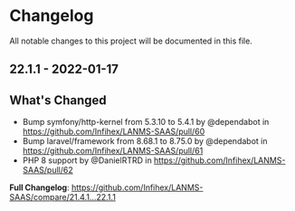 # Changelog

All notable changes to this project will be documented in this file.

## 22.1.1 - 2022-01-17

## What's Changed

- Bump symfony/http-kernel from 5.3.10 to 5.4.1 by @dependabot in https://github.com/Infihex/LANMS-SAAS/pull/60
- Bump laravel/framework from 8.68.1 to 8.75.0 by @dependabot in https://github.com/Infihex/LANMS-SAAS/pull/61
- PHP 8 support by @DanielRTRD in https://github.com/Infihex/LANMS-SAAS/pull/62

**Full Changelog**: https://github.com/Infihex/LANMS-SAAS/compare/21.4.1...22.1.1
